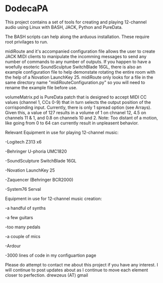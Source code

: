 # DodecaPA
This project contains a set of tools for creating and playing 12-channel audio using Linux with BASH, JACK, Python and PureData.


The BASH scripts can help along the arduous installation.  These require root privilages to run.


midiRoute and it's accompanied configuration file allows the user to create JACK MIDI clients to manipulate the incomming messages to send any number of commands to any number of outputs.  If you happen to have a woefully esoteric SoundSculptue SwitchBlade 16GL, there is also an example configuration file to help demonstate rotating the entire room with the help of a Novation LaunchKey 25.  midiRoute only looks for a file in the same directory name "midiRouteConfiguration.py" so you will need to rename the example file before use.


volumeMatrix.pd is PureData patch that is designed to accept MIDI CC values (channel 1, CCs 0-9) that in turn selects the output position of the corrisponding input.  Currently, there is only 1 spread option (see Arrays).  Given this, a value of 127 results in a volume of 1 on chnanel 12, 4.5 on channels 11 & 1, and 0.8 on channels 10 and 2.  Note: Too distant of a motion, like going from 0 to 64 can currently result in unpleasent behavior.


Relevant Equipment in use for playing 12-channel music:

-Logitech Z313   x6

-Behringer U-phoria UMC1820

-SoundSculpture SwitchBlade 16GL

-Novation LaunchKey 25

-Zaquencer (Behringer BCR2000)

-System76 Serval



Equipment in use for 12-channel music creation:

-a handful of synths

-a few guitars

-too many pedals

-a couple of mics

-Ardour

-3000 lines of code in my configuartion page


Please do attempt to contact me about this project if you have any interest.
I will continue to post updates about as I continue to move each element closer to perfection.
drewzeus (AT) gmail
